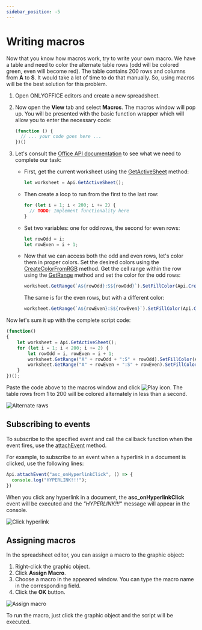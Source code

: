 ```yaml
---
sidebar_position: -5
---
```


# Writing macros

Now that you know how macros work, try to write your own macro. We have a table and need to color the alternate table rows (odd will be colored green, even will become red). The table contains 200 rows and columns from **A** to **S**. It would take a lot of time to do that manually. So, using macros will be the best solution for this problem.

1. Open ONLYOFFICE editors and create a new spreadsheet.
2. Now open the **View** tab and select **Macros**. The macros window will pop up. You will be presented with the basic function wrapper which will allow you to enter the necessary code:

    <!-- This code is related to macros. -->

    <!-- eslint-skip -->

    ``` ts
    (function () {
      // ... your code goes here ...
    })()
    ```

3. Let's consult the [Office API documentation](../../office-api/usage-api/spreadsheet-api/spreadsheet-api.md) to see what we need to complete our task:

   - First, get the current worksheet using the [GetActiveSheet](../../office-api/usage-api/spreadsheet-api/Api/Methods/GetActiveSheet.md) method:

     ``` ts
     let worksheet = Api.GetActiveSheet();
     ```

   - Then create a loop to run from the first to the last row:

     ``` ts
     for (let i = 1; i < 200; i += 2) {
       // TODO: Implement functionality here
     }
     ```

   - Set two variables: one for odd rows, the second for even rows:

     ``` ts
     let rowOdd = i;
     let rowEven = i + 1;
     ```

   - Now that we can access both the odd and even rows, let's color them in proper colors. Set the desired colors using the [CreateColorFromRGB](../../office-api/usage-api/spreadsheet-api/Api/Methods/CreateColorFromRGB.md) method. Get the cell range within the row using the [GetRange](../../office-api/usage-api/spreadsheet-api/ApiWorksheet/Methods/GetRange.md) method and set the color for the odd rows:

     ``` ts
     worksheet.GetRange(`A${rowOdd}:S${rowOdd}`).SetFillColor(Api.CreateColorFromRGB(138, 181, 155));
     ```

     The same is for the even rows, but with a different color:

     ``` ts
     worksheet.GetRange(`A${rowEven}:S${rowEven}`).SetFillColor(Api.CreateColorFromRGB(216, 227, 220));
     ```

Now let's sum it up with the complete script code:

<!-- This code is related to macros. -->

<!-- eslint-skip -->

``` ts
(function()
{
    let worksheet = Api.GetActiveSheet();
    for (let i = 1; i < 200; i += 2) {
        let rowOdd = i, rowEven = i + 1;
        worksheet.GetRange("A" + rowOdd + ":S" + rowOdd).SetFillColor(Api.CreateColorFromRGB(138, 181, 155));
        worksheet.GetRange("A" + rowEven + ":S" + rowEven).SetFillColor(Api.CreateColorFromRGB(216, 227, 220));
    }
})();
```

Paste the code above to the macros window and click ![Play icon](/assets/images/plugins/play.svg). The table rows from 1 to 200 will be colored alternately in less than a second.

![Alternate raws](/assets/images/plugins/alternate-raws.png)

## Subscribing to events

To subscribe to the specified event and call the callback function when the event fires, use the [attachEvent](../../office-api/usage-api/text-document-api/Api/Methods/attachEvent.md) method.

For example, to subscribe to an event when a hyperlink in a document is clicked, use the following lines:

``` ts
Api.attachEvent("asc_onHyperlinkClick", () => {
  console.log("HYPERLINK!!!");
})
```

When you click any hyperlink in a document, the **asc\_onHyperlinkClick** event will be executed and the *"HYPERLINK!!!"* message will appear in the console.

![Click hyperlink](/assets/images/plugins/click-hyperlink.png)

## Assigning macros

In the spreadsheet editor, you can assign a macro to the graphic object:

1. Right-click the graphic object.
2. Click **Assign Macro**.
3. Choose a macro in the appeared window. You can type the macro name in the corresponding field.
4. Click the **OK** button.

![Assign macro](/assets/images/plugins/assign-macro.png)

To run the macro, just click the graphic object and the script will be executed.
